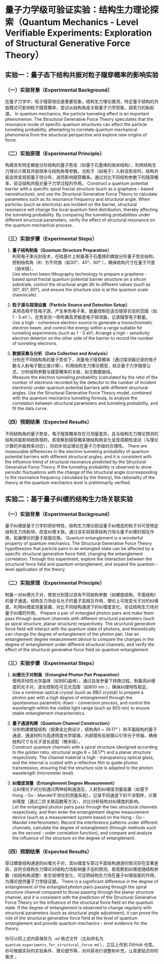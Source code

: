 # 量子力学级可验证实验：结构生力理论探索（Quantum Mechanics - Level Verifiable Experiments: Exploration of Structural Generative Force Theory）

## 实验一：量子态下结构共振对粒子隧穿概率的影响实验
### （一）实验背景（Experimental Background）
在量子力学中，粒子隧穿效应是重要现象。结构生力理论推测，特定量子结构的共振模式可影响粒子隧穿概率，尝试从结构角度关联量子力学现象，探索力的新起源。
In quantum mechanics, the particle tunneling effect is an important phenomenon. The Structural Generative Force Theory speculates that the resonance mode of specific quantum structures can affect the particle tunneling probability, attempting to correlate quantum mechanical phenomena from the structural perspective and explore new origins of force.

### （二）实验原理（Experimental Principle）
构建具有特定螺旋分形结构的量子势垒（如基于石墨烯的纳米结构），利用结构生力理论计算其共振频率与结构角等参数。当粒子（如电子）入射该势垒时，结构共振会改变局部量子场分布，进而影响隧穿概率。通过对比不同结构参数下的隧穿概率，验证结构共振对量子力学过程的作用。
Construct a quantum potential barrier with a specific spiral fractal structure (such as a graphene - based nanostructure), and use the Structural Generative Force Theory to calculate parameters such as its resonance frequency and structural angle. When particles (such as electrons) are incident on the barrier, structural resonance will change the local quantum field distribution, thereby affecting the tunneling probability. By comparing the tunneling probabilities under different structural parameters, verify the effect of structural resonance on the quantum mechanical process.

### （三）实验步骤（Experimental Steps）
1. **量子结构制备（Quantum Structure Preparation）**  
   利用电子束光刻技术，在硅基片上制备基于石墨烯的螺旋分形量子势垒结构，控制结构角（θ）为不同值（如30°、45°、60° ），确保结构尺寸在量子尺度（纳米级）。  
   Use electron beam lithography technology to prepare a graphene - based spiral fractal quantum potential barrier structure on a silicon substrate, control the structural angle (θ) to different values (such as 30°, 45°, 60°), and ensure the structure size is at the quantum scale (nanoscale).  

2. **粒子源与探测设置（Particle Source and Detection Setup）**  
   采用高相干性电子源，产生单色电子束，能量控制在适合隧穿实验的范围（如1 - 5 eV ）。在势垒另一侧布置高灵敏度电子探测器，记录隧穿电子数量。  
   Use a high - coherence electron source to generate a monochromatic electron beam, and control the energy within a range suitable for tunneling experiments (such as 1 - 5 eV). Arrange a high - sensitivity electron detector on the other side of the barrier to record the number of tunneling electrons.  

3. **数据采集与分析（Data Collection and Analysis）**  
   分别在不同结构角的量子势垒下，测量电子隧穿概率（通过探测器记录的电子数与入射电子数比值计算）。利用结构生力理论模型，结合量子力学隧穿公式，分析结构参数与隧穿概率的关联，拟合数据曲线。  
   Measure the electron tunneling probability (calculated by the ratio of the number of electrons recorded by the detector to the number of incident electrons) under quantum potential barriers with different structural angles. Use the Structural Generative Force Theory model, combined with the quantum mechanics tunneling formula, to analyze the correlation between structural parameters and tunneling probability, and fit the data curve.  


### （四）预期结果（Expected Results）
不同结构角的量子势垒，电子隧穿概率存在可测量差异，且与结构生力理论预测的结构共振影响趋势相符。若观察到隧穿概率随结构角变化呈现周期性波动（与理论计算的共振频率对应），则初步验证理论在量子力学级的合理性。
There are measurable differences in the electron tunneling probability of quantum potential barriers with different structural angles, and it is consistent with the influence trend of structural resonance predicted by the Structural Generative Force Theory. If the tunneling probability is observed to show periodic fluctuations with the change of the structural angle (corresponding to the resonance frequency calculated by the theory), the rationality of the theory at the quantum mechanics level is preliminarily verified.


## 实验二：基于量子纠缠的结构生力场关联实验
### （一）实验背景（Experimental Background）
量子纠缠是量子力学的奇妙特性，结构生力理论假设量子纠缠态的粒子对可受特定结构生力场影响，改变纠缠关联。通过该实验探索结构力场与量子纠缠的相互作用，拓展理论的量子层面应用。
Quantum entanglement is a wonderful property of quantum mechanics. The Structural Generative Force Theory hypothesizes that particle pairs in an entangled state can be affected by a specific structural generative force field, changing the entanglement correlation. Through this experiment, explore the interaction between the structural force field and quantum entanglement, and expand the quantum - level application of the theory.

### （二）实验原理（Experimental Principle）
制备一对纠缠光子对，使其分别穿过具有不同结构参数（如螺旋结构、平面结构）的量子通道。结构生力场会与光子的量子态相互作用，理论上可改变光子对的纠缠度。利用纠缠度测量装置，对比不同结构通道下的纠缠度变化，验证结构生力场对量子纠缠的作用。
Prepare a pair of entangled photon pairs and make them pass through quantum channels with different structural parameters (such as spiral structure, planar structure) respectively. The structural generative force field will interact with the quantum state of photons, and theoretically can change the degree of entanglement of the photon pair. Use an entanglement degree measurement device to compare the changes in the degree of entanglement under different structural channels, and verify the effect of the structural generative force field on quantum entanglement.

### （三）实验步骤（Experimental Steps）
1. **纠缠光子对制备（Entangled Photon Pair Preparation）**  
   使用非线性光学晶体（如BBO晶体），通过自发参量下转换过程，制备高纠缠度的光子对，波长控制在可见光范围（如800 nm ），确保纠缠特性稳定。  
   Use a nonlinear optical crystal (such as BBO crystal) to prepare a photon pair with a high degree of entanglement through the spontaneous parametric down - conversion process, and control the wavelength within the visible light range (such as 800 nm) to ensure stable entanglement characteristics.  

2. **量子通道构建（Quantum Channel Construction）**  
   分别构建螺旋结构（按黄金比例设计，结构角θ = 38.17° ）和平面结构的量子通道，通道材料为高透明度光学玻璃，内部镀有反射膜以引导光子传输，确保结构尺寸与光子波长适配（微米级）。  
   Construct quantum channels with a spiral structure (designed according to the golden ratio, structural angle θ = 38.17°) and a planar structure respectively. The channel material is high - transparency optical glass, and the internal is coated with a reflective film to guide photon transmission, ensuring that the structure size is adapted to the photon wavelength (micrometer level).  

3. **纠缠度测量（Entanglement Degree Measurement）**  
   让纠缠光子对分别通过两种结构通道后，入射到纠缠度测量装置（如基于Hong - Ou - Mandel干涉仪的测量系统）。记录不同通道下的干涉图样，计算纠缠度（通过二阶关联函数等方法），对比分析结构对纠缠度的影响。  
   Let the entangled photon pairs pass through the two structural channels respectively, and then enter the entanglement degree measurement device (such as a measurement system based on the Hong - Ou - Mandel interferometer). Record the interference patterns under different channels, calculate the degree of entanglement (through methods such as the second - order correlation function), and compare and analyze the influence of the structure on the degree of entanglement.  


### （四）预期结果（Expected Results）
穿过螺旋结构通道的纠缠光子对，其纠缠度与穿过平面结构通道的情况存在显著差异，且符合结构生力理论对结构力场影响量子态的预测。若观察到纠缠度随结构参数（如结构角调整）发生规律性变化，可证明结构生力场在量子纠缠层面的作用，为理论提供量子力学级证据。
There is a significant difference in the degree of entanglement of the entangled photon pairs passing through the spiral structure channel compared to those passing through the planar structure channel, and it is consistent with the prediction of the Structural Generative Force Theory on the influence of the structural force field on the quantum state. If the degree of entanglement is observed to change regularly with structural parameters (such as structural angle adjustment), it can prove the role of the structural generative force field at the level of quantum entanglement and provide quantum mechanics - level evidence for the theory.


你可以将上述内容保存为 `.md` 格式文件（比如命名为 `quantum_experiments_for_structural_force.md`  ），之后上传到 GitHub 仓库。你可根据实际的实验条件、理论细节等，对内容进行调整和补充，让其更贴合你的需求 。 